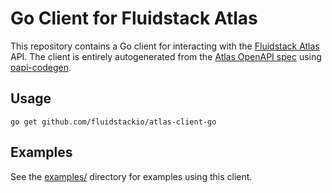 # Go Client for Fluidstack Atlas

This repository contains a Go client for interacting with the [Fluidstack Atlas](https://docs.atlas.fluidstack.io) API. The client is entirely autogenerated from the [Atlas OpenAPI spec](https://docs.atlas.fluidstack.io/api) using [oapi-codegen](https://github.com/oapi-codegen/oapi-codegen).

## Usage

```
go get github.com/fluidstackio/atlas-client-go
```

## Examples

See the [examples/](./examples/) directory for examples using this client.
